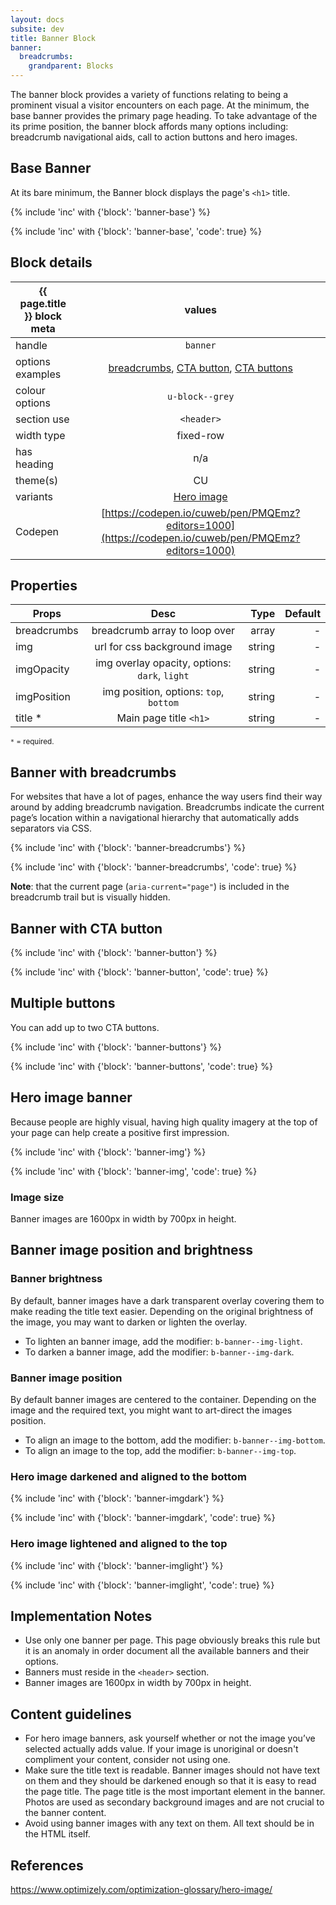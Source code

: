 ```yaml
---
layout: docs
subsite: dev
title: Banner Block
banner:
  breadcrumbs:
    grandparent: Blocks
---
```

The banner block provides a variety of functions relating to being a prominent visual a visitor encounters on each page. At the minimum, the base banner provides the primary page heading. To take advantage of the its prime position, the banner block affords many options including: breadcrumb navigational aids, call to action buttons and hero images.

## Base Banner

At its bare minimum, the Banner block displays the page's  `<h1>` title.

{% include 'inc' with {'block': 'banner-base'} %}

{% include 'inc' with {'block': 'banner-base', 'code': true} %}

## Block details

| {{ page.title }}  block meta   |  values
| --------------| :-------------------------------------:
| handle              | `banner` 
| options examples    | <a href="#banner-with-breadcrumbs">breadcrumbs</a>, <a href="#banner-with-cta-button">CTA button</a>, <a href="#multiple-buttons">CTA buttons</a>  
| colour options      | `u-block--grey`  
| section use         | `<header>`                  
| width type          | fixed-row                           
| has heading         | n/a
| theme(s)            | CU
| variants            | <a href="#hero-image-banner">Hero image</a>
| Codepen             | [https://codepen.io/cuweb/pen/PMQEmz?editors=1000](https://codepen.io/cuweb/pen/PMQEmz?editors=1000)

## Properties

| Props        | Desc              | Type  | Default 
| --------------| :-------------------------------------:| -------:| -:|
| breadcrumbs   | breadcrumb array to loop over          | array  | - |
| img           | url for css background image           | string  | - | 
| imgOpacity    | img overlay opacity, options: `dark`, `light` | string  | -
| imgPosition   | img position, options: `top`, `bottom`                 | string  | -
| title * | Main page title `<h1>`    | string | -

<small>`*` = required.</small>

## Banner with breadcrumbs

For websites that have a lot of pages, enhance the way users find their way around by adding breadcrumb navigation.
Breadcrumbs indicate the current page’s location within a navigational hierarchy that automatically adds separators via CSS.

{% include 'inc' with {'block': 'banner-breadcrumbs'} %}

{% include 'inc' with {'block': 'banner-breadcrumbs', 'code': true} %}

**Note**: that the current page (`aria-current="page"`) is included in the breadcrumb trail but is visually hidden. 
 

## Banner with CTA button

{% include 'inc' with {'block': 'banner-button'} %}

{% include 'inc' with {'block': 'banner-button', 'code': true} %}

## Multiple buttons

You can add up to two CTA buttons.

{% include 'inc' with {'block': 'banner-buttons'} %}

{% include 'inc' with {'block': 'banner-buttons', 'code': true} %}

## Hero image banner

Because people are highly visual, having high quality imagery at the top of your page can help create a positive first impression.

{% include 'inc' with {'block': 'banner-img'} %}

{% include 'inc' with {'block': 'banner-img', 'code': true} %}

### Image size

Banner images are 1600px in width by 700px in height.

## Banner image position and brightness

### Banner brightness

By default, banner images have a dark transparent overlay covering them to make reading the title text easier. Depending on the original brightness of the image, you may want to darken or lighten the overlay.

- To lighten an banner image, add the modifier: `b-banner--img-light`.
- To darken a banner image, add the modifier: `b-banner--img-dark`.

### Banner image position

By default banner images are centered to the container. Depending on the image and the required text, you might want to art-direct the images position.

- To align an image to the bottom, add the modifier: `b-banner--img-bottom`.
- To align an image to the top, add the modifier: `b-banner--img-top`.

### Hero image darkened and aligned to the bottom

{% include 'inc' with {'block': 'banner-imgdark'} %}

{% include 'inc' with {'block': 'banner-imgdark', 'code': true} %}

### Hero image lightened and aligned to the top

{% include 'inc' with {'block': 'banner-imglight'} %}

{% include 'inc' with {'block': 'banner-imglight', 'code': true} %}

## Implementation Notes

- Use only one banner per page. This page obviously breaks this rule but it is an anomaly in order document all the available banners and their options.
- Banners must reside in the `<header>` section.
- Banner images are 1600px in width by 700px in height.

## Content guidelines

- For hero image banners, ask yourself whether or not the image you’ve selected actually adds value. If your image is unoriginal or doesn't compliment your content, consider not using one.
- Make sure the title text is readable. Banner images should not have text on them and they should be darkened enough so that it is easy to read the page title. The page title is the most important element in the banner. Photos are used as secondary background images and are not crucial to the banner content.
- Avoid using banner images with any text on them. All text should be in the HTML itself.

## References

https://www.optimizely.com/optimization-glossary/hero-image/

